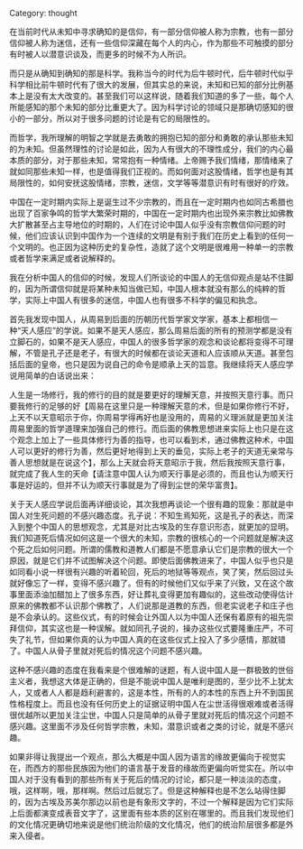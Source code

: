 Category: thought



在当前时代从未知中寻求确知的是信仰，有一部分信仰被人称为宗教，也有一部分信仰被人称为迷信，还有一些信仰深藏在每个人的内心，作为那些不可触摸的部分有时被人以潜意识谈及，而更多的时候不为人所识。

而只是从确知到确知的那是科学。我称当今的时代为后牛顿时代，后牛顿时代似乎科学相比前牛顿时代有了很大的发展，但其实总的来说，未知和已知的部分比例基本上是没有太大改变的。甚至我们可以这样说，随着我们知道的多了一些，每个人所能感知的那个未知的部分比重更大了。因为科学讨论的领域只是那确切感知的很小的一部分，所以对于很多问题的讨论是有它的局限性的。

而哲学，我所理解的明智之学就是去勇敢的拥抱已知的部分和勇敢的承认那些未知的为未知。但虽然理性的讨论是如此，因为人有很大的不理性成分，我们的内心最本质的部分，对于那些未知，常常抱有一种情绪。上帝赐予我们情绪，那情绪来了就如同那些未知一样，也是值得我们正视的。而如何面对这股情绪，哲学也是有其局限性的，如何安抚这股情绪，宗教，迷信，文学等等潜意识有时有很好的疗效。

中国在一定时期内实际上是诞生过不少宗教的，而且在一定时期内也如同古希腊也出现了百家争鸣的哲学大繁荣时期的，中国在一定时期内也出现外来宗教比如佛教大扩散甚至占主导地位的时期的，人们在讨论中国人似乎没有宗教信仰问题的时候，他们应该认识到中国作为一个连续的文明是有别于我们在历史上看到的任何一个文明的。也正因为这种历史的复杂性，造就了这个文明是很难用一种单一的宗教或者哲学来满足或者说解释的。

我在分析中国人的信仰的时候，发现人们所谈论的中国人的无信仰观点是站不住脚的，因为所谓信仰就是将某种未知当做已知，中国人根本就没有那么的纯粹的哲学，实际上中国人有很多的迷信，中国人也有很多不科学的偏见和执念。

首先我发现中国人，从周易到后面的历朝历代哲学家文学家，基本上都相信一种“天人感应”的学说。如果不是天人感应，那么周易后面的所有的预测学都是没有立脚石的，如果不是天人感应，中国人的很多哲学家的观念和谈论都将变得不可理解，不管是孔子还是老子，有很大的时候都在谈论天道和人应该顺从天道。甚至包括后面的皇帝，也只是因为说自己的命令是顺承上天的旨意。我继续将天人感应学说用简单的白话说出来：

人生是一场修行，我的修行的目的就是要更好的理解天意，并按照天意行事。而只要我修行的足够的好【周易在这里只是一种理解天意的术，但是如果你修行不好，上天不以天意昭示于你，你周易学得再好也是没用的，周易的义理派就是更加关注周易里面的哲学道理来加强自己的修行。而后面的佛教思想进来实际上也只是在这个观念上加上了一些具体修行为善的指导，也可以看到术，通过佛教这种术，中国人可以更好的修行为善，然后更好地得到上天的垂见，实际上老子的天道无亲常与善人思想就是在说这个】，那么上天就会将天意昭示于我，然后我按照天意行事，就完成了我人生的天命【请注意中国人认为顺天行事是必须的，而且也认为顺天行事是好运的，但并不认为顺天行事就是为了得到尘世的荣华富贵】。

关于天人感应学说后面再详细谈论，其次我想再谈论一个很有趣的现象：那就是中国人对生死问题的不感兴趣态度。孔子说：不知生焉知死，这是孔子的表达，而深入到整个中国人的思想观念，尤其是对比古埃及的生存意识形态，就更加的显明。我们知道死后情况如何这是一个很大的未知，宗教的很核心的一个问题就是解决这个死之后如何问题。所谓的儒教和道教人们都是不愿意承认它们是宗教的很大一个原因，就是它们并不试图解决这个问题。即使后面佛教进来了，中国人似乎也只是如同看小说一样很有兴趣的听着轮回，死后的地狱等等观点，笑了笑，然后回过头就好像忘了一样，变得不感兴趣了。但有的时候他们又似乎来了兴致，又在这个故事里面添油加醋加上了很多东西，好让葬礼变得更加有趣似的，这些改动使得估计原来的佛教都不认识那个佛教了，人们说那是道教的东西，但老实说老子和庄子也是不会承认的。这些仪式，有的时候会让外国人以为中国人还保有着原有的祖先崇拜信仰，其实这也是一种误解。就如同孔子说的，操办这些仪式要隆重庄严，不可失了礼节，但如果你真的认为中国人真的在这些仪式上投入了多少感情，那就错了。中国人从骨子里就对死后的情况这个问题不感兴趣。

这种不感兴趣的态度在我看来是个很难解的谜题，有人说中国人是一群极致的世俗主义者，我想这大体是正确的，但是不能说中国人是唯利是图的，至少比不上犹太人，又或者人人都是趋利避害的，这是本性，所有的人的本性的东西上升不到国民性格程度上。而且也没有任何历史上的证据证明中国人在尘世活得很艰难或者活得很优越所以更加关注尘世，中国人只是简单的从骨子里就对死后的情况这个问题不感兴趣。这里面不涉及任何哲学宗教，未知，潜意识或者之类的讨论，就是不感兴趣。

如果非得让我提出一个观点，那么大概是中国人因为语言的缘故更偏向于视觉实在，而西方的那些民族因为他们的语言基于发音的缘故而更偏向听觉实在。所以中国人对于没有看到的那些所有关于死后的情况的讨论，都只是一种淡淡的态度，哦，这样啊，哦，那样啊。然后过后就忘了。但是这种解释也是不怎么站得住脚的，因为古埃及苏美尔那边以前也是有象形文字的，不过一个解释是因为它们实际上后面都演变成表音文字了，这里面有些本质的区别在哪里的。而且我们发现他们的文化情况更确切地来说是他们统治阶级的文化情况，他们的统治阶层很多都是外来入侵者。